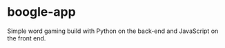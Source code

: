 # boogle-app

Simple word gaming build with Python on the back-end and JavaScript on the front end.
